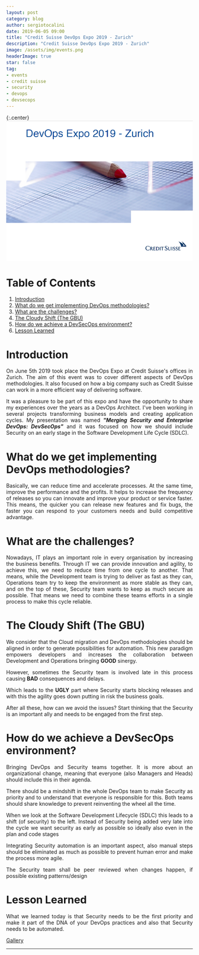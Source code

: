```yaml
---
layout: post
category: blog
author: sergiotocalini
date: 2019-06-05 09:00
title: "Credit Suisse DevOps Expo 2019 - Zurich"
description: "Credit Suisse DevOps Expo 2019 - Zurich"
image: /assets/img/events.png
headerImage: true
star: false
tag:
- events
- credit suisse
- security
- devops
- devsecops
---
```

{:.center}
![Credit Suisse - DevOps Expo 2019 (Zurich, Switzerland)][banner]

# Table of Contents
1. [Introduction](#introduction)
2. [What do we get implementing DevOps methodologies?](#what-do-we-get-implementing-devops-methodologies)
3. [What are the challenges?](#what-are-the-challenges)
4. [The Cloudy Shift (The GBU)](#the-cloudy-shift-the-gbu)
5. [How do we achieve a DevSecOps environment?](#how-do-we-achieve-a-devsecops-environment)
6. [Lesson Learned](#lesson-learned)

# Introduction
<p style='text-align: justify;'>
	On June 5th 2019 took place the DevOps Expo at Credit Suisse's offices in
	Zurich. The aim of this event was to cover different aspects of DevOps 
	methodologies. It also focused on how a big company such as Credit Suisse
	can work in a more efficient way of delivering software.
</p>
<p style='text-align: justify;'>
	It was a pleasure to be part of this expo and have the opportunity to share
	my experiences over the years as a DevOps Architect. I've been working in several
	projects transforming business models and creating application cycles. My presentation
	was named <em><strong>"Merging Security and Enterprise DevOps: DevSecOps"</strong></em>
	and it was focused on how we should include Security on an early stage in the
	Software Development Life Cycle (SDLC).
</p>

# What do we get implementing DevOps methodologies?
<p style='text-align: justify;'>
	Basically, we can reduce time and accelerate processes. At the same time,
	improve the performance and the profits. It helps to increase the frequency
	of releases so you can innovate and improve your product or service faster. This
	means, the quicker you can release new features and fix bugs, the faster you can
	respond to your customers needs and build competitive advantage.
</p>

# What are the challenges?
<p style='text-align: justify;'>
	Nowadays, IT plays an important role in every organisation by increasing the
	business benefits. Through IT we can provide innovation and agility, to achieve
	this, we need to reduce time from one cycle to another. That means, while the
	Development team is trying to deliver as fast as they can, Operations team try
	to keep the environment as more stable as they can, and on the top of these,
	Security team wants to keep as much secure as possible. That means we need to
	combine these teams efforts in a single process to make this cycle reliable.
</p>

# The Cloudy Shift (The GBU)
<p style='text-align: justify;'>
	We consider that the Cloud migration and DevOps methodologies should be aligned in
	order to generate possibilities for automation. This new paradigm empowers
	developers and increases the collaboration between Development and Operations
	bringing <strong>GOOD</strong> sinergy.
</p>
<p style='text-align: justify;'>
	However, sometimes the Security team is involved late in this process causing
	<strong>BAD</strong> consequences and delays.
</p>
<p style='text-align: justify;'>
	Which leads to the <strong>UGLY</strong> part where Security starts blocking
	releases and with this the agility goes down putting in risk the business goals.
</p>
<p style='text-align: justify;'>
	After all these, how can we avoid the issues? Start thinking that the Security
	is an important ally and needs to be engaged from the first step.
</p>

# How do we achieve a DevSecOps environment?
<p style='text-align: justify;'>
	Bringing DevOps and Security teams together. It is more about an organizational
	change, meaning that everyone (also Managers and Heads) should include this in
	their agenda.
</p>
<p style='text-align: justify;'>
	There should be a mindshift in the whole DevOps team to make Security as
	priority and to understand that everyone is responsible for this. Both teams
	should share knowledge to prevent reinventing the wheel all the time.
</p>
<p style='text-align: justify;'>
	When we look at the Software Development Lifecycle (SDLC) this leads to a
	shift (of security) to the left. Instead of Security being added very late
	into the cycle we want security as early as possible so ideally also even
	in the plan and code stages
</p>
<p style='text-align: justify;'>
	Integrating Security automation is an important aspect, also manual steps
	should be eliminated as much as possible to prevent human error and make
	the process more agile.
</p>
<p style='text-align: justify;'>
	The Security team shall be peer reviewed when changes happen, if possible
	existing patterns/design
</p>

# Lesson Learned
<p style='text-align: justify;'>
	What we learned today is that Security needs to be the first priority and
	make it part of the DNA of your DevOps practices and also that Security needs
	to be automated.
</p>


[Gallery][gallery]

---
[banner]: /assets/events/CS-devops_expo_2019-Zurich.png
[gallery]: https://photos.app.goo.gl/3QqPc9wjtTsxVski7
